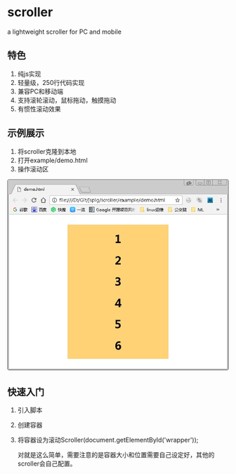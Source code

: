 # scroller
a lightweight scroller for PC and mobile

## 特色

1. 纯js实现
2. 轻量级，250行代码实现
3. 兼容PC和移动端
4. 支持滚轮滚动，鼠标拖动，触摸拖动
5. 有惯性滚动效果

## 示例展示

1. 将scroller克隆到本地
2. 打开example/demo.html
3. 操作滚动区

![image](https://github.com/ghking1/scroller/raw/master/example/demo.jpg)

## 快速入门

1. 引入脚本<script type="text/javascript" src="../scroller.js"></script>
2. 创建容器<div class="wrapper"></div>
3. 将容器设为滚动Scroller(document.getElementById('wrapper'));

    对就是这么简单，需要注意的是容器大小和位置需要自己设定好，其他的scroller会自己配置。

